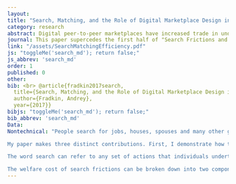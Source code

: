 ```yaml
---
layout:
title: "Search, Matching, and the Role of Digital Marketplace Design in Enabling Trade: Evidence from Airbnb"
category: research
abstract: Digital peer-to-peer marketplaces have increased trade in underutilized assets. I use the setting of Airbnb to investigate transaction costs in peer-to-peer markets and the role of search engine design in reducing these costs. I show that search is limited, directed, and often results in the rejection of searchers by hosts due to uncertain seller availability. I document the reasons for these rejections and show that rejections cause searchers to leave the market. I then simulate outcomes with alternative consideration sets and find that, without availability tracking by the search engine, the share of rejected contacts would more than double. 
journal: This paper supercedes the first half of "Search Frictions and the Design of Online Marketplaces".
link: "/assets/SearchMatchingEfficiency.pdf"
js: "toggleMe('search_md'); return false;"
js_abbrev: 'search_md'
order: 1
published: 0
other: 
bib: <br> @article{fradkin2017search,
  title={Search, Matching, and the Role of Digital Marketplace Design in Enabling Trade&#58; Evidence from Airbnb},
  author={Fradkin, Andrey},
  year={2017}}
bibjs: "toggleMe('search_md'); return false;"
bib_abbrev: 'search_md'
Data: 
Nontechnical: "People search for jobs, houses, spouses and many other goods. Theory tells us that markets where search is important can work very differently than standard competitive marketplaces. However, it has been difficult to test theories of search in practice because search behavior is typically unobserved. I use a novel dataset of over a million search spells in an online marketplace to study search frictions.

My paper makes three distinct contributions. First, I demonstrate how to use detailed data on communication and transactions in marketplaces in order to quantify the welfare cost of search frictions. Second, I apply my methodology to Airbnb, a large and growing online marketplace for accommodations. Lastly, I study how a market designer can create a set of policies to improve market outcomes.

The word search can refer to any set of actions that individuals undertake in order to acquire more information. Some common types of search include asking friends for advice, browsing the internet, submitting applications and talking to potential partners. In this paper I will focus on just one step in the search process: that of sending contacts and talking to potential partners. 

The welfare cost of search frictions can be broken down into two components. The first is that search itself takes up valuable time and effort. The second is that the lack of perfect information about all options creates suboptimal matches in the marketplace. In turn, the degree to which matches are suboptimal depends on how intensively people search, the information already available to searchers, the amount of congestion in the marketplace and the realized quality of potential partners in the market. The cause of suboptimal matches is critical because it determines what policies should be undertaken to improve market outcomes."
---
```


